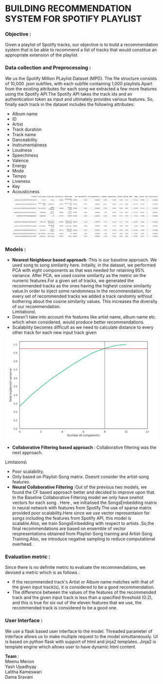 # BUILDING RECOMMENDATION SYSTEM FOR SPOTIFY PLAYLIST

 ### Objective :
  Given a playlist of Spotify tracks, our objective is to build a recommendation system that is be able to recommend a list of tracks that would constitue an appropriate extension of the playlist.

 ### Data collection and Preprocessing : 
 We us the  Spotify Million PLaylist Dataset (MPD). The file structure consists of 10,000 .json subfiles, with each subfile containing 1,000 playlists.Apart from the existing attributes for each song we extracted a few more features using the Spotify API.The Spotify API takes the track ids and an authentication token as input and ultimately provides various features. So, finally each track in the dataset includes the following attributes:
 -  Album name
 -  ID
 -  Artist
 -  Track duration
 -  Track name
 -  Danceability
 -  Instrumentalness 
 -  Loudness
 -  Speechiness 
 -  Valence
 -  Energy
 -  Mode 
 -  Tempo
 -  Liveness 
 -  Key 
 -  Acousticness
 ![](images/data.png "Dataset")

 ### Models :
- **Nearest Neighbour based approach** :This is our baseline approach. We used song to song similarity here. Initailly, in the dataset, we performed PCA with eight components as that was needed for retaining 95% variance. After PCA, we used cosine similarity as the metric on the numeric features.For a given set of tracks, we generated the recommended tracks as the ones having the highest cosine similarity value.In order to inject some randomness in the recommendation, for every set of recommended tracks we added a track randomly without bothering about the cosine similarity values. This increases the diversity of our recommendation.\
Limitations\
- Doesn't take into account the features like artist name, album name etc. which when considered, would produce better recommendations.
- Scalability becomes difficult as we need to calculate distance to every other track for each new input track given

![](images/pca.png "PCA ")




- **Collaborative Filtering based approach** : Collaborative filtering was the next approach.

Limitaions\
- Poor scalability.
- Only based on Playlist-Song matrix. Doesnt consider the artist-song features. 
- **Neural Collaborative Filtering**   :Out of the previous two models, we found the CF based approach better and decided to improve upon that. In the Baseline Collaborative Filtering model we only have onehot vectors for each song . Here , we initialised the SongsEmbedding matrix in neural network with features from Spotify.The use of sparse matrix provided poor scalability.Here since we use vector representaion for songs including the features from Spotify API, this model is scalable.Also, we train SongsEmbedding with respect to artists .So,the final recommendations are based on  ensemble of vector respresentations obtained from Playlist-Song training and Artist-Song Training.Also, we introduce negative sampling to reduce computational overhead.

 ### Evaluation metric : 
 Since there is no definite metric to evaluate the recommendations, we devised a metric which is as follows :
 - If the recommended track's Artist or Album name matches with that of the given input track(s), it is considered to be a good recommendation.
 - The difference between the values of the features of the recommended track and the given input track is less than a specified threshold (0.2), and this is true for six out of the eleven features that we use, the recommended track is considered to be a good one.
 
### User Interface : 
We use a flask based user interface to the model. Threaded parameter of interface allows us to make multiple request to the model simultaneously. UI is based on python flask with support of html and jinja2 templates. Jinja2 is template engine which allows user to have dynamic html content.



**Team** :\
Meenu Menon\
Yash Upadhyay\
Lalitha Kameswari\
Dama Sravani




